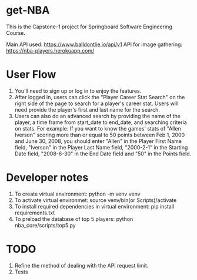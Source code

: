 # get-NBA
This is the Capstone-1 project for Springboard Software Engineering Course.

Main API used: https://www.balldontlie.io/api/v1
API for image gathering: https://nba-players.herokuapp.com/

# User Flow
1. You'll need to sign up or log in to enjoy the features.
2. After logged in, users can click the "Player Career Stat Search" on the right side of the page to search for a player's career stat. Users will need provide the player's first and last name for the search.
3. Users can also do an advanced search by providing the name of the player, a time frame from start_date to end_date, and searching criteria on stats.
    For example:
    If you want to know the games' stats of "Allen Iverson" scoring more than or equal to 50 points between Feb 1, 2000 and June 30, 2008, you should enter "Allen" in the Player First Name field, "Iverson" in the Player Last Name field, "2000-2-1" in the Starting Date field, "2008-6-30" in the End Date field and "50" in the Points field.

# Developer notes
1. To create virtual environment: python -m venv venv
2. To activate virtual environmet: source venv/bin(or Scripts)/activate
3. To install required dependencies in virtual environment: pip install requirements.txt
4. To preload the database of top 5 players: python nba_core/scripts/top5.py


# TODO
1. Refine the method of dealing with the API request limit.
2. Tests